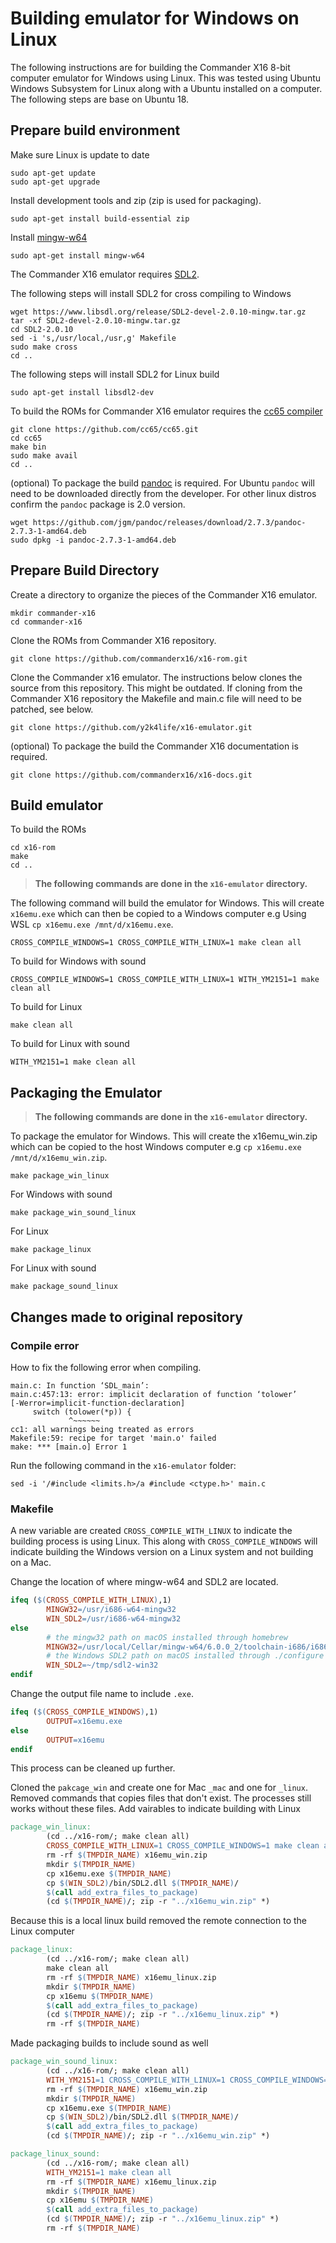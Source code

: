 # Building emulator for Windows on Linux

The following instructions are for building the Commander X16 8-bit computer emulator for Windows using Linux. This was tested using Ubuntu Windows Subsystem for Linux along with a Ubuntu installed on a computer. The following steps are base on Ubuntu 18.

## Prepare build environment

Make sure Linux is update to date

``` shell
sudo apt-get update
sudo apt-get upgrade
```

Install development tools and zip (zip is used for packaging).

``` shell
sudo apt-get install build-essential zip
```

Install [mingw-w64](http://mingw-w64.org/doku.php)

``` shell
sudo apt-get install mingw-w64
```

The Commander X16 emulator requires [SDL2](https://www.libsdl.org/). 

The following steps will install SDL2 for cross compiling to Windows

``` shell
wget https://www.libsdl.org/release/SDL2-devel-2.0.10-mingw.tar.gz
tar -xf SDL2-devel-2.0.10-mingw.tar.gz
cd SDL2-2.0.10
sed -i 's,/usr/local,/usr,g' Makefile
sudo make cross
cd ..
```

The following steps will install SDL2 for Linux build
``` shell
sudo apt-get install libsdl2-dev
```


To build the ROMs for Commander X16 emulator requires the [cc65 compiler](https://cc65.github.io/)

``` shell
git clone https://github.com/cc65/cc65.git
cd cc65
make bin
sudo make avail
cd ..
```

(optional) To package the build [pandoc](https://pandoc.org/) is required. For Ubuntu `pandoc` will need to be downloaded directly from the developer. For other linux distros confirm the `pandoc` package is 2.0 version.

``` shell
wget https://github.com/jgm/pandoc/releases/download/2.7.3/pandoc-2.7.3-1-amd64.deb
sudo dpkg -i pandoc-2.7.3-1-amd64.deb
```

## Prepare Build Directory

Create a directory to organize the pieces of the Commander X16 emulator.

``` shell
mkdir commander-x16
cd commander-x16
```

Clone the ROMs from Commander X16 repository.

``` shell
git clone https://github.com/commanderx16/x16-rom.git
```

Clone the Commander x16 emulator. The instructions below clones the source from this repository. This might be outdated. If cloning from the Commander X16 repository the Makefile and main.c file will need to be patched, see below.

``` shell
git clone https://github.com/y2k4life/x16-emulator.git
```

(optional) To package the build the Commander X16 documentation is required.

``` shell
git clone https://github.com/commanderx16/x16-docs.git
```

## Build emulator

To build the ROMs

``` shell
cd x16-rom
make
cd ..
```

> **The following commands are done in the `x16-emulator` directory.**

The following command will build the emulator for Windows. This will create `x16emu.exe` which can then be copied to a Windows computer e.g Using WSL `cp x16emu.exe /mnt/d/x16emu.exe`.

``` shell
CROSS_COMPILE_WINDOWS=1 CROSS_COMPILE_WITH_LINUX=1 make clean all
```

To build for Windows with sound

```  shell
CROSS_COMPILE_WINDOWS=1 CROSS_COMPILE_WITH_LINUX=1 WITH_YM2151=1 make clean all
```

To build for Linux

``` shell 
make clean all
```

To build for Linux with sound

``` shell
WITH_YM2151=1 make clean all
```

## Packaging the Emulator

> **The following commands are done in the `x16-emulator` directory.**

To package the emulator for Windows. This will create the x16emu_win.zip which can be copied to the host Windows computer e.g `cp x16emu.exe /mnt/d/x16emu_win.zip`.

``` shell
make package_win_linux
```

For Windows with sound

``` shell
make package_win_sound_linux
```

For Linux

``` shell
make package_linux
```

For Linux with sound

``` shell
make package_sound_linux
```

## Changes made to original repository

### Compile error

How to fix the following error when compiling.

``` output
main.c: In function ‘SDL_main’:
main.c:457:13: error: implicit declaration of function ‘tolower’
[-Werror=implicit-function-declaration]
     switch (tolower(*p)) {
             ^~~~~~~
cc1: all warnings being treated as errors
Makefile:59: recipe for target 'main.o' failed
make: *** [main.o] Error 1
```

Run the following command in the `x16-emulator` folder:

``` shell
sed -i '/#include <limits.h>/a #include <ctype.h>' main.c
```

### Makefile

A new variable are created `CROSS_COMPILE_WITH_LINUX` to indicate the building process is using Linux. This along with `CROSS_COMPILE_WINDOWS` will indicate building the Windows version on a Linux system and not building on a Mac.

Change the location of where mingw-w64 and SDL2 are located.

``` Makefile
ifeq ($(CROSS_COMPILE_WITH_LINUX),1)
        MINGW32=/usr/i686-w64-mingw32
        WIN_SDL2=/usr/i686-w64-mingw32
else
        # the mingw32 path on macOS installed through homebrew
        MINGW32=/usr/local/Cellar/mingw-w64/6.0.0_2/toolchain-i686/i686-w64-mingw32
        # the Windows SDL2 path on macOS installed through ./configure --prefix=... && make && make install
        WIN_SDL2=~/tmp/sdl2-win32
endif
```

Change the output file name to include `.exe`.

``` Makefile
ifeq ($(CROSS_COMPILE_WINDOWS),1)
        OUTPUT=x16emu.exe
else
        OUTPUT=x16emu
endif
```

This process can be cleaned up further.

Cloned the `pakcage_win` and create one for Mac `_mac` and one for `_linux`. Removed commands that copies files that don't exist. The processes still works without these files. Add vairables to indicate building with Linux

``` Makefile
package_win_linux:
        (cd ../x16-rom/; make clean all)
        CROSS_COMPILE_WITH_LINUX=1 CROSS_COMPILE_WINDOWS=1 make clean all
        rm -rf $(TMPDIR_NAME) x16emu_win.zip
        mkdir $(TMPDIR_NAME)
        cp x16emu.exe $(TMPDIR_NAME)
        cp $(WIN_SDL2)/bin/SDL2.dll $(TMPDIR_NAME)/
        $(call add_extra_files_to_package)
        (cd $(TMPDIR_NAME)/; zip -r "../x16emu_win.zip" *)
```

Because this is a local linux build removed the remote connection to the Linux computer

``` Makefile
package_linux:
        (cd ../x16-rom/; make clean all)
        make clean all
        rm -rf $(TMPDIR_NAME) x16emu_linux.zip
        mkdir $(TMPDIR_NAME)
        cp x16emu $(TMPDIR_NAME)
        $(call add_extra_files_to_package)
        (cd $(TMPDIR_NAME)/; zip -r "../x16emu_linux.zip" *)
        rm -rf $(TMPDIR_NAME)
```

Made packaging builds to include sound as well

``` Makefile
package_win_sound_linux:
        (cd ../x16-rom/; make clean all)
        WITH_YM2151=1 CROSS_COMPILE_WITH_LINUX=1 CROSS_COMPILE_WINDOWS=1 make clean all
        rm -rf $(TMPDIR_NAME) x16emu_win.zip
        mkdir $(TMPDIR_NAME)
        cp x16emu.exe $(TMPDIR_NAME)
        cp $(WIN_SDL2)/bin/SDL2.dll $(TMPDIR_NAME)/
        $(call add_extra_files_to_package)
        (cd $(TMPDIR_NAME)/; zip -r "../x16emu_win.zip" *)
```


``` Makefile
package_linux_sound:
        (cd ../x16-rom/; make clean all)
        WITH_YM2151=1 make clean all
        rm -rf $(TMPDIR_NAME) x16emu_linux.zip
        mkdir $(TMPDIR_NAME)
        cp x16emu $(TMPDIR_NAME)
        $(call add_extra_files_to_package)
        (cd $(TMPDIR_NAME)/; zip -r "../x16emu_linux.zip" *)
        rm -rf $(TMPDIR_NAME)
```